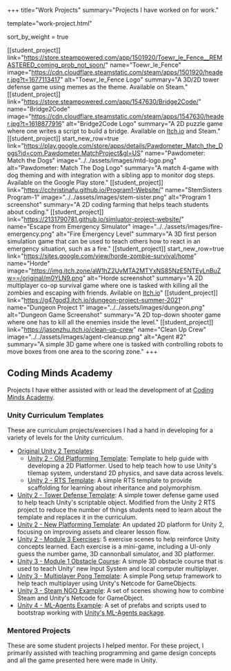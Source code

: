 +++
title="Work Projects"
summary="Projects I have worked on for work."

template="work-project.html"

sort_by_weight = true

[[student_project]]
link="https://store.steampowered.com/app/1501920/Toewr_le_Fence__REMASTERED_coming_prob_not_soon/"
name="Toewr_le_Fence"
image="https://cdn.cloudflare.steamstatic.com/steam/apps/1501920/header.jpg?t=1677113417"
alt="Toewr_le_Fence Logo"
summary="A 3D/2D tower defense game using memes as the theme. Available on Steam."
[[student_project]]
link="https://store.steampowered.com/app/1547630/Bridge2Code/"
name="Bridge2Code"
image="https://cdn.cloudflare.steamstatic.com/steam/apps/1547630/header.jpg?t=1618877916"
alt="Bridge2Code Logo"
summary="A 2D puzzle game where one writes a script to build a bridge. Available on <a href='https://ihdfbisblncselzkx.itch.io/bridge2code'>Itch.io</a> and Steam."
[[student_project]]
start_new_row=true
link="https://play.google.com/store/apps/details/Pawdometer_Match_the_Dogs?id=com.Pawdometer.MatchProject&gl=US"
name="Pawdometer: Match the Dogs"
image="../../assets/images/mtd-logo.png"
alt="Pawdometer: Match The Dog Logo"
summary="A match 4-game with dog theming and with integration with a sibling app to monitor dog steps. Available on the Google Play store."
[[student_project]]
link="https://cchristinafu.github.io/Program1-Website/"
name="StemSisters Program-1"
image="../../assets/images/stem-sister.png"
alt="Program 1 screenshot"
summary="A 2D coding farming that helps teach students about coding."
[[student_project]]
link="https://2131790781.github.io/simluator-project-website/"
name="Escape from Emergency Simulator"
image="../../assets/images/fire-emergency.png"
alt="Fire Emergency Level"
summary="A 3D first person simulation game that can be used to teach others how to react in an emergency situation, such as a fire."
[[student_project]]
start_new_row=true
link="https://sites.google.com/view/horde-zombie-survival/home"
name="Horde"
image="https://img.itch.zone/aW1hZ2UvMTA2MTYxNS85NzE5NTEyLnBuZw==/original/m0YLN9.png"
alt="Horde screenshot"
summary="A 2D multiplayer co-op survival game where one is tasked with killing all the zombies and escaping with friends. Avilable on <a href='https://da-bank.itch.io/horde'>Itch.io</a>"
[[student_project]]
link="https://g47god3.itch.io/dungeon-project-summer-2021"
name="Dungeon Project 1"
image="../../assets/images/dungeon.png"
alt="Dungeon Game Screenshot"
summary="A 2D top-down shooter game where one has to kill all the enemies inside the level."
[[student_project]]
link="https://jasonzhu.itch.io/clean-up-crew"
name="Clean Up Crew"
image="../../assets/images/agent-cleanup.png"
alt="Agent #2"
summary="A simple 3D game where one is tasked with controlling robots to move boxes from one area to the scoring zone."
+++

## Coding Minds Academy
Projects I have either assisted with or lead the development of at [Coding Minds Academy](https://codingmindsacademy.com/).

### Unity Curriculum Templates
These are curriculum projects/exercises I had a hand in developing for a variety of levels for the Unity curriculum.

* [Original Unity 2 Templates](https://github.com/SurajSSingh/Unity-2-Templates):
    * [Unity 2 - Old Platforming Template](https://github.com/SurajSSingh/Unity-2-Platforming-Game): Template to help guide with developing a 2D Platformer. Used to help teach how to use Unity's tilemap system, understand 2D physics, and save data across levels.
    * [Unity 2 - RTS Template](https://github.com/SurajSSingh/Unity_2_RTS_Game): A simple RTS template to provide scaffolding for learning about inheritance and polymorphism.
* [Unity 2 - Tower Defense Template](https://github.com/SurajSSingh/Unity-2-Tower-Defense-Templat): A simple tower defense game used to help teach Unity's scriptable object. Modified from the Unity 2 RTS project to reduce the number of things students need to learn about the template and replaces it in the curriculum.
* [Unity 2 - New Platforming Template](https://github.com/SurajSSingh/Unity-2-Platforming-Template): An updated 2D platform for Unity 2, focusing on improving assets and clearer lesson flow.
* [Unity 2 - Module 3 Exercises](https://github.com/SurajSSingh/Unity-2-Module-3---Unity-Exercises): 5 exercise scenes to help reinforce Unity concepts learned. Each exercise is a mini-game, including a UI-only guess the number game, 3D cannonball simulator, and 3D platformer.
* [Unity 3 - Module 1 Obstacle Course](https://github.com/SurajSSingh/Obstacle-Course-Project): A simple 3D obstacle course that is used to teach Unity' new Input System and local computer multiplayer.
* [Unity 3 - Multiplayer Pong Template](https://github.com/SurajSSingh/MultiplayerPongTemplate): A simple Pong setup framework to help teach multiplayer using Unity's Netcode for GameObjects.
* [Unity 3 - Steam NGO Example](https://github.com/SurajSSingh/Steam_NGO_Example): A set of scenes showing how to combine Steam and Unity's Netcode for GameObject.
* [Unity 4 - ML-Agents Example](https://github.com/SurajSSingh/ML-Agents-Example): A set of prefabs and scripts used to bootstrap working with [Unity's ML-Agents package](https://unity.com/products/machine-learning-agent).
       

### Mentored Projects
These are some student projects I helped mentor. For these project, I primarily assisted with teaching programming and game design concepts and all the game presented here were made in Unity.